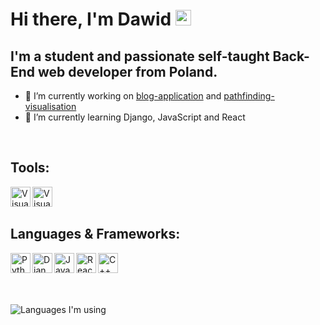 ### <h1>Hi there, I'm Dawid <img src="https://media.giphy.com/media/hvRJCLFzcasrR4ia7z/giphy.gif" width="25px"></h1>

## I'm a student and passionate self-taught Back-End web developer from Poland.
- 🔭 I’m currently working on [blog-application](https://github.com/xdawxd/blog) and [pathfinding-visualisation](https://github.com/xdawxd/Pathfinding_Visualisation)
- 🌱 I’m currently learning Django, JavaScript and React

<br>

## Tools:

<img align="left" alt="VisualStudio" width="32px" src="https://user-images.githubusercontent.com/58686770/118040368-ba1bea00-b371-11eb-9d8b-14afc4734fdf.png">
<img align="left" alt="VisualStudioCode" width="32px" src="https://user-images.githubusercontent.com/58686770/118040413-c30cbb80-b371-11eb-9755-561b6be4a0ce.png">

<br><br>

## Languages & Frameworks:

<img align="left" alt="Python" width="32px" src="https://user-images.githubusercontent.com/58686770/117436962-dc57d700-af2f-11eb-977a-7ae1a9e90bde.png">
<img align="left" alt="Django" width="32px" src="https://user-images.githubusercontent.com/58686770/117437138-1a54fb00-af30-11eb-9617-48b28eb70aa5.jpg">
<img align="left" alt="JavaScript" width="32px" src="https://user-images.githubusercontent.com/58686770/117439447-22626a00-af33-11eb-8336-42e9489ecc52.png">
<img align="left" alt="React" width="32px" src="https://user-images.githubusercontent.com/58686770/117439649-62c1e800-af33-11eb-85fc-cf94ea5fb959.png">
<img align="left" alt="C++" width="32px" src="https://user-images.githubusercontent.com/58686770/118042455-62cb4900-b374-11eb-9c1c-6d891d1d4a2e.png">

<br><br><br><br>

![Languages I'm using](https://github-readme-stats-anuraghazra1.vercel.app/api/top-langs/?username=xdawxd&layout=compact&theme=material-palenight)
